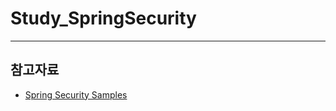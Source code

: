 # Study_SpringSecurity
---

## 참고자료

- [Spring Security Samples](https://github.com/spring-projects/spring-security-samples)
